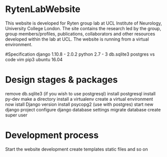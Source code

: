 # RytenLabWebsite

This website is developed for Ryten group lab at UCL Institute of Neurology, University College London. 
The site contains the research led by the group, group members/profiles, publications, collaborators and other resources developed within the lab at UCL.
The website is running from a virtual environment.

#Specification
django 1.10.8 - 2.0.2
python 2.7 - 3
db.sqlite3
postgres
vs code
vim
pip3
ubuntu 16.04

# Design stages & packages
remove db.sqlite3 (if you wish to use postgresql)
install postgresql
install py-dev
make a directory
install a virtualenv
create a virtual environment
now istall Django version
install psycopg2 (use with postgres)
start new django project
configure django database settings
migrate database
create super user

# Development process
Start the website development
create templates
static files and so on
